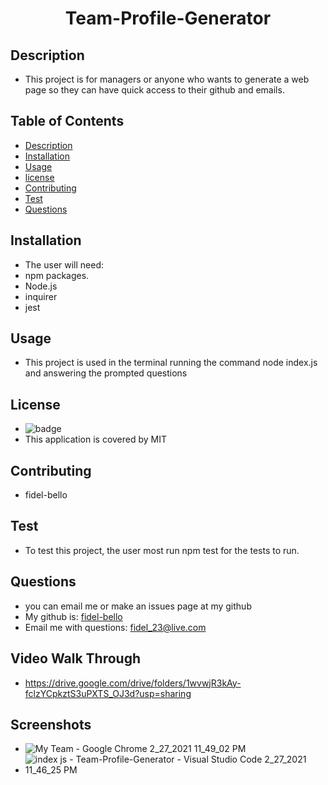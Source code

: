    <h1 align="center">Team-Profile-Generator</h1>

   ## Description
   * This project is for managers or anyone who wants to generate a web page so they can have quick access to their github and emails.

   ## Table of Contents
   * [Description](#Description)
   * [Installation](#Installation)
   * [Usage](#Usage)
   * [license](#License)
   * [Contributing](#Contributing)
   * [Test](#Test)
   * [Questions](#Questions)
   
 

   ## Installation
   * The user will need:
   *  npm packages.
   *  Node.js
   *  inquirer
   *  jest

   ## Usage 
   * This project is used in the terminal running the command node index.js and answering the prompted questions

   ## License
   * ![badge](https://img.shields.io/badge/license-MIT-blue)
   * This application is covered by MIT

   ## Contributing
   * fidel-bello

   ## Test
   * To test this project, the user most run npm test for the tests to run.

   ## Questions
   * you can email me or make an issues page at my github
   * My github is: [fidel-bello](https://github.com/fidel-bello)
   * Email me with questions: fidel_23@live.com
   
   ## Video Walk Through
   * https://drive.google.com/drive/folders/1wvwjR3kAy-fclzYCpkztS3uPXTS_OJ3d?usp=sharing
  
  ## Screenshots 
  * ![My Team - Google Chrome 2_27_2021 11_49_02 PM](https://user-images.githubusercontent.com/73322116/109408324-832f5e00-7956-11eb-929b-17d32b412e37.png)
  * ![index js - Team-Profile-Generator - Visual Studio Code 2_27_2021 11_46_25 PM](https://user-images.githubusercontent.com/73322116/109408348-cee20780-7956-11eb-9c3f-d6870a1b7b20.png)